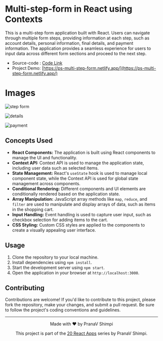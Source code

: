 # Multi-step-form in React using Contexts


This is a multi-step form application built with React. Users can navigate through multiple form steps, providing information at each step, such as account details, personal information, final details, and payment information. The application provides a seamless experience for users to input data across different form sections and proceed to the next step.

- Source-code : [Code Link](https://github.com/PranaV-Shimpi/20-React-apps/tree/main/12-multi-step-form)
- Project Demo: [https://ps-multi-step-form.netlify.app/](https://ps-multi-step-form.netlify.app/)

# Images 

![step form](https://github.com/PranaV-Shimpi/20-React-apps/assets/40532644/d821c42a-b8a4-4b28-9719-e11110843e4a)

![details](https://github.com/PranaV-Shimpi/20-React-apps/assets/40532644/62c833cf-ceb2-41c7-a51e-a9ac8a9be0e0)

![payment](https://github.com/PranaV-Shimpi/20-React-apps/assets/40532644/3e15d79d-8e41-45fa-8685-34ae1c3d6ae0)



## Concepts Used

- **React Components:** The application is built using React components to manage the UI and functionality.
- **Context API:** Context API is used to manage the application state, including user data such as selected items.
- **State Management:** React's `useState` hook is used to manage local component state, while the Context API is used for global state management across components.
- **Conditional Rendering:** Different components and UI elements are conditionally rendered based on the application state.
- **Array Manipulation:** JavaScript array methods like `map`, `reduce`, and `filter` are used to manipulate and display arrays of data, such as items in the shopping cart.
- **Input Handling:** Event handling is used to capture user input, such as checkbox selection for adding items to the cart.
- **CSS Styling:** Custom CSS styles are applied to the components to create a visually appealing user interface.

## Usage

1. Clone the repository to your local machine.
2. Install dependencies using `npm install`.
3. Start the development server using `npm start`.
4. Open the application in your browser at `http://localhost:3000`.



## Contributing
Contributions are welcome! If you'd like to contribute to this project, please fork the repository, make your changes, and submit a pull request. Be sure to follow the project's coding conventions and guidelines.

---

<p align="center">
 Made with ❤️ by  PranaV Shimpi
</p>


<p align="center" >This project is part of the <a href="https://github.com/PranaV-Shimpi/20-React-apps" target="_blank">20 React Apps</a> series by PranaV Shimpi.</p>
